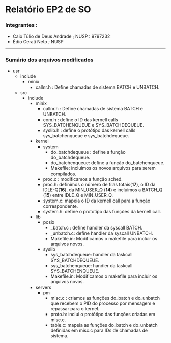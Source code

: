 # Relatório EP2 de SO

### Integrantes : 

* Caio Túlio de Deus Andrade ; NUSP : 9797232
* Édio Cerati Neto ; NUSP

***

### Sumário dos arquivos modificados

* usr
  * include
    * minix
      * callnr.h :  Define chamadas de sistema BATCH e UNBATCH.
  * src
    * include
      * minix
        * callnr.h : Define chamadas de sistema BATCH e UNBATCH.
        * com.h : define o ID das kernell calls SYS_BATCHENQUEUE e SYS_BATCHDEQUEUE.
        * syslib.h : define o protótipo das kernell calls sys_batchenqueue e sys_batchdequeue.
      * kernel
        * system
          * do_batchdequeue : define a função do_batchdequeue.
          * do_batchenqueue: define a função do_batchenqueue.
          * Makefile: incluimos os novos arquivos para serem compilados.
        * proc.c : modificamos a função sched.
        * proc.h: definimos o número de filas totais(**17**), o ID da IDLE-Q(**16**), da MIN_USER_Q (**14**) e incluimos a BATCH_Q (**15**) entre IDLE_Q e MIN_USER_Q.
        * system.c: mapeia o ID da kernell call para a função correspondente.
        * system.h:  define o prototipo das funções da kernell call.
      * lib
        * posix
          * _batch.c : define handler da syscall BATCH.
          * _unbatch.c: define handler da syscall UNBATCH.
          * Makefile.in: Modificamos o makefile para incluir os arquivos novos.
        * syslib
          * sys_batchdequeue: handler da taskcall SYS_BATCHDEQUEUE.
          * sys_batchenqueue: handler da taskcall SYS_BATCHENQUEUE.
          * Makefile.in: Modificamos o makefile para incluir os arquivos novos.
      * servers
        * pm
          * misc.c :  criamos as funções do_batch e do_unbatch que recebem o PID do processo por mensagem e repassar para o kernel.
          * proto.h: inclui o protótipo das funções criadas em misc.c.
          * table.c: mapeia as funções do_batch e do_unbatch definidas em misc.c para IDs de chamadas de sistema.

